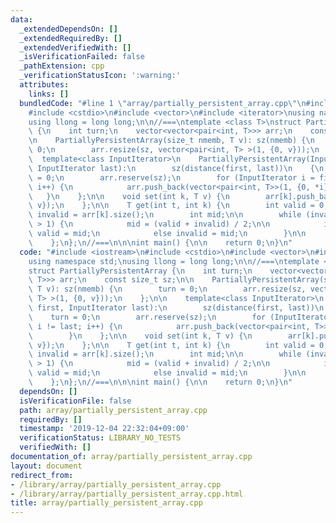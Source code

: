 ```yaml
---
data:
  _extendedDependsOn: []
  _extendedRequiredBy: []
  _extendedVerifiedWith: []
  _isVerificationFailed: false
  _pathExtension: cpp
  _verificationStatusIcon: ':warning:'
  attributes:
    links: []
  bundledCode: "#line 1 \"array/partially_persistent_array.cpp\"\n#include <iostream>\n\
    #include <cstdio>\n#include <vector>\n#include <iterator>\nusing namespace std;\n\
    using llong = long long;\n\n//===\ntemplate <class T>\nstruct PartiallyPersistentArray\
    \ {\n    int turn;\n    vector<vector<pair<int, T>>> arr;\n    const size_t sz;\n\
    \n    PartiallyPersistentArray(size_t nmemb, T v): sz(nmemb) {\n        turn =\
    \ 0;\n        arr.resize(sz, vector<pair<int, T> >(1, {0, v}));\n    };\n\n  \
    \  template<class InputIterator>\n    PartiallyPersistentArray(InputIterator first,\
    \ InputIterator last):\n        sz(distance(first, last))\n    {\n        turn\
    \ = 0;\n        arr.reserve(sz);\n        for (InputIterator i = first; i != last;\
    \ i++) {\n            arr.push_back(vector<pair<int, T>>(1, {0, *i}));\n     \
    \   }\n    };\n\n    void set(int k, T v) {\n        arr[k].push_back({++turn,\
    \ v});\n    };\n\n    T get(int t, int k) {\n        int valid = 0;\n        int\
    \ invalid = arr[k].size();\n        int mid;\n\n        while (invalid - valid\
    \ > 1) {\n            mid = (valid + invalid) / 2;\n\n            if (t <= arr[k][mid].first)\
    \ valid = mid;\n            else invalid = mid;\n        }\n\n        return arr[k][valid];\n\
    \    };\n};\n//===\n\n\nint main() {\n\n    return 0;\n}\n"
  code: "#include <iostream>\n#include <cstdio>\n#include <vector>\n#include <iterator>\n\
    using namespace std;\nusing llong = long long;\n\n//===\ntemplate <class T>\n\
    struct PartiallyPersistentArray {\n    int turn;\n    vector<vector<pair<int,\
    \ T>>> arr;\n    const size_t sz;\n\n    PartiallyPersistentArray(size_t nmemb,\
    \ T v): sz(nmemb) {\n        turn = 0;\n        arr.resize(sz, vector<pair<int,\
    \ T> >(1, {0, v}));\n    };\n\n    template<class InputIterator>\n    PartiallyPersistentArray(InputIterator\
    \ first, InputIterator last):\n        sz(distance(first, last))\n    {\n    \
    \    turn = 0;\n        arr.reserve(sz);\n        for (InputIterator i = first;\
    \ i != last; i++) {\n            arr.push_back(vector<pair<int, T>>(1, {0, *i}));\n\
    \        }\n    };\n\n    void set(int k, T v) {\n        arr[k].push_back({++turn,\
    \ v});\n    };\n\n    T get(int t, int k) {\n        int valid = 0;\n        int\
    \ invalid = arr[k].size();\n        int mid;\n\n        while (invalid - valid\
    \ > 1) {\n            mid = (valid + invalid) / 2;\n\n            if (t <= arr[k][mid].first)\
    \ valid = mid;\n            else invalid = mid;\n        }\n\n        return arr[k][valid];\n\
    \    };\n};\n//===\n\n\nint main() {\n\n    return 0;\n}\n"
  dependsOn: []
  isVerificationFile: false
  path: array/partially_persistent_array.cpp
  requiredBy: []
  timestamp: '2019-12-04 22:32:04+09:00'
  verificationStatus: LIBRARY_NO_TESTS
  verifiedWith: []
documentation_of: array/partially_persistent_array.cpp
layout: document
redirect_from:
- /library/array/partially_persistent_array.cpp
- /library/array/partially_persistent_array.cpp.html
title: array/partially_persistent_array.cpp
---
```

